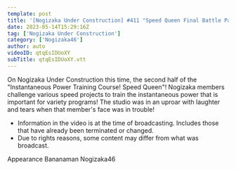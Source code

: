 ```yaml
---
template: post
title: '[Nogizaka Under Construction] #411 "Speed ​​Queen Final Battle Part 2" 2023.05.14 OA'
date: 2023-05-14T15:29:16Z
tag: ['Nogizaka Under Construction']
category: ['Nogizaka46']
author: auto 
videoID: qtqEsIDUoXY
subTitle: qtqEsIDUoXY.vtt
---
```

On Nogizaka Under Construction this time, the second half of the "Instantaneous Power Training Course! Speed ​​Queen"!
Nogizaka members challenge various speed projects to train the instantaneous power that is important for variety programs!
The studio was in an uproar with laughter and tears when that member's face was in trouble!

* Information in the video is at the time of broadcasting. Includes those that have already been terminated or changed.
* Due to rights reasons, some content may differ from what was broadcast.

Appearance
Bananaman Nogizaka46